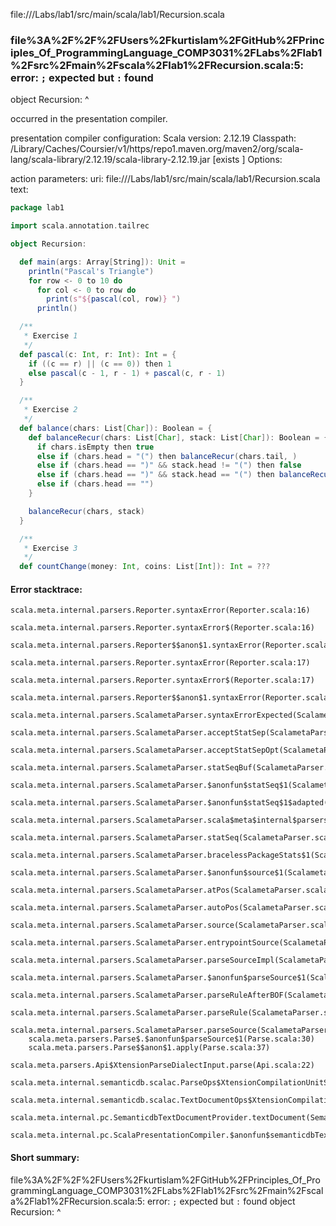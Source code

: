 file://<WORKSPACE>/Labs/lab1/src/main/scala/lab1/Recursion.scala
### file%3A%2F%2F%2FUsers%2Fkurtislam%2FGitHub%2FPrinciples_Of_ProgrammingLanguage_COMP3031%2FLabs%2Flab1%2Fsrc%2Fmain%2Fscala%2Flab1%2FRecursion.scala:5: error: `;` expected but `:` found
object Recursion:
                ^

occurred in the presentation compiler.

presentation compiler configuration:
Scala version: 2.12.19
Classpath:
<HOME>/Library/Caches/Coursier/v1/https/repo1.maven.org/maven2/org/scala-lang/scala-library/2.12.19/scala-library-2.12.19.jar [exists ]
Options:



action parameters:
uri: file://<WORKSPACE>/Labs/lab1/src/main/scala/lab1/Recursion.scala
text:
```scala
package lab1

import scala.annotation.tailrec

object Recursion:

  def main(args: Array[String]): Unit =
    println("Pascal's Triangle")
    for row <- 0 to 10 do
      for col <- 0 to row do
        print(s"${pascal(col, row)} ")
      println()

  /**
   * Exercise 1
   */
  def pascal(c: Int, r: Int): Int = {
    if ((c == r) || (c == 0)) then 1
    else pascal(c - 1, r - 1) + pascal(c, r - 1)
  }

  /**
   * Exercise 2
   */
  def balance(chars: List[Char]): Boolean = {
    def balanceRecur(chars: List[Char], stack: List[Char]): Boolean = {
      if chars.isEmpty then true
      else if (chars.head = "(") then balanceRecur(chars.tail, )
      else if (chars.head == ")" && stack.head != "(") then false
      else if (chars.head == ")" && stack.head == "(") then balanceRecur(chars.tail, stack.tail)
      else if (chars.head == "")
    } 

    balanceRecur(chars, stack)    
  }

  /**
   * Exercise 3
   */
  def countChange(money: Int, coins: List[Int]): Int = ???

```



#### Error stacktrace:

```
scala.meta.internal.parsers.Reporter.syntaxError(Reporter.scala:16)
	scala.meta.internal.parsers.Reporter.syntaxError$(Reporter.scala:16)
	scala.meta.internal.parsers.Reporter$$anon$1.syntaxError(Reporter.scala:22)
	scala.meta.internal.parsers.Reporter.syntaxError(Reporter.scala:17)
	scala.meta.internal.parsers.Reporter.syntaxError$(Reporter.scala:17)
	scala.meta.internal.parsers.Reporter$$anon$1.syntaxError(Reporter.scala:22)
	scala.meta.internal.parsers.ScalametaParser.syntaxErrorExpected(ScalametaParser.scala:394)
	scala.meta.internal.parsers.ScalametaParser.acceptStatSep(ScalametaParser.scala:450)
	scala.meta.internal.parsers.ScalametaParser.acceptStatSepOpt(ScalametaParser.scala:452)
	scala.meta.internal.parsers.ScalametaParser.statSeqBuf(ScalametaParser.scala:4107)
	scala.meta.internal.parsers.ScalametaParser.$anonfun$statSeq$1(ScalametaParser.scala:4096)
	scala.meta.internal.parsers.ScalametaParser.$anonfun$statSeq$1$adapted(ScalametaParser.scala:4096)
	scala.meta.internal.parsers.ScalametaParser.scala$meta$internal$parsers$ScalametaParser$$listBy(ScalametaParser.scala:562)
	scala.meta.internal.parsers.ScalametaParser.statSeq(ScalametaParser.scala:4096)
	scala.meta.internal.parsers.ScalametaParser.bracelessPackageStats$1(ScalametaParser.scala:4285)
	scala.meta.internal.parsers.ScalametaParser.$anonfun$source$1(ScalametaParser.scala:4288)
	scala.meta.internal.parsers.ScalametaParser.atPos(ScalametaParser.scala:325)
	scala.meta.internal.parsers.ScalametaParser.autoPos(ScalametaParser.scala:369)
	scala.meta.internal.parsers.ScalametaParser.source(ScalametaParser.scala:4264)
	scala.meta.internal.parsers.ScalametaParser.entrypointSource(ScalametaParser.scala:4291)
	scala.meta.internal.parsers.ScalametaParser.parseSourceImpl(ScalametaParser.scala:119)
	scala.meta.internal.parsers.ScalametaParser.$anonfun$parseSource$1(ScalametaParser.scala:116)
	scala.meta.internal.parsers.ScalametaParser.parseRuleAfterBOF(ScalametaParser.scala:58)
	scala.meta.internal.parsers.ScalametaParser.parseRule(ScalametaParser.scala:53)
	scala.meta.internal.parsers.ScalametaParser.parseSource(ScalametaParser.scala:116)
	scala.meta.parsers.Parse$.$anonfun$parseSource$1(Parse.scala:30)
	scala.meta.parsers.Parse$$anon$1.apply(Parse.scala:37)
	scala.meta.parsers.Api$XtensionParseDialectInput.parse(Api.scala:22)
	scala.meta.internal.semanticdb.scalac.ParseOps$XtensionCompilationUnitSource.toSource(ParseOps.scala:15)
	scala.meta.internal.semanticdb.scalac.TextDocumentOps$XtensionCompilationUnitDocument.toTextDocument(TextDocumentOps.scala:161)
	scala.meta.internal.pc.SemanticdbTextDocumentProvider.textDocument(SemanticdbTextDocumentProvider.scala:54)
	scala.meta.internal.pc.ScalaPresentationCompiler.$anonfun$semanticdbTextDocument$1(ScalaPresentationCompiler.scala:469)
```
#### Short summary: 

file%3A%2F%2F%2FUsers%2Fkurtislam%2FGitHub%2FPrinciples_Of_ProgrammingLanguage_COMP3031%2FLabs%2Flab1%2Fsrc%2Fmain%2Fscala%2Flab1%2FRecursion.scala:5: error: `;` expected but `:` found
object Recursion:
                ^